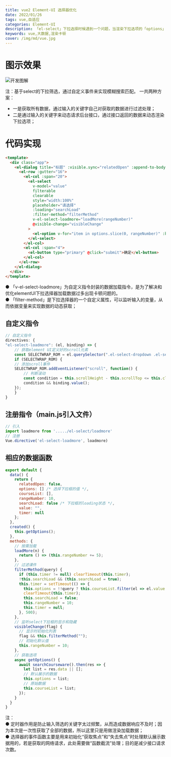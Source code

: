 ```yaml
---
title: vue2 Element-UI 选择器优化
date: 2022/01/26
tags: vue,自适应
categories: Element-UI
description: 「el-select」下拉选择时候遇到一个问题，当渲染下拉选项的「options」的数据量过多时「本项目中的数据条目已过万」，就会出现下拉选择器卡顿的情况，尤其是在模糊匹配过滤的情况下，显得十分的卡顿。
keywords: vue,大数据,渲染卡顿
cover: /img/md/vue.jpg
---
```


# 图示效果
![开发图解](/img/md/pictures/1557069758593-575ee124-6e4d-4198-8601-1e61b095313a.png)

注：基于select的下拉筛选，通过自定义事件来实现模糊搜索匹配。
一共两种方案：
- 一是获取所有数据，通过输入的关键字自己对获取的数据进行过滤处理；
- 二是通过输入的关键字来动态请求后台接口，通过接口返回的数据来动态渲染下拉选项；

# 代码实现
```html
<template>
  <div class="app">
    <el-dialog title="标题" :visible.sync="relatedOpen" :append-to-body="true" width="500px">
      <el-row :gutter="16">
        <el-col :span="20">
          <el-select
            v-model="value"
            filterable
            clearable
            style="width:100%"
            placeholder="请选择"
            :loading="searchLoad"
            :filter-method="filterMethod"
            v-el-select-loadmore="loadMore(rangeNumber)"
            @visible-change="visibleChange"
          >
            <el-option v-for="item in options.slice(0, rangeNumber)" :key="item.key" :label="item.value" :value="item.key"></el-option>
          </el-select>
        </el-col>
        <el-col :span="4">
          <el-button type="primary" @click="submit">确定</el-button>
        </el-col>
      </el-row>
    </el-dialog>
  </div>
</template>
```

● 「v-el-select-loadmore」为自定义指令封装的数据加载指令，是为了解决和优化elementUI下拉选择器加载数据过多出现卡顿问题的。  
● 「filter-method」是下拉选择器的一个自定义属性，可以监听输入的变量，从而依据变量来实现数据的动态获取；

## 自定义指令
```javascript
// 自定义指令
directives: {
"el-select-loadmore": (el, binding) => {
    // 获取element UI定义好的scroll元素
    const SELECTWRAP_ROM = el.querySelector(".el-select-dropdown .el-select-dropdown__wrap");
    if (SELECTWRAP_ROM) {
    // 添加scroll事件
    SELECTWRAP_ROM.addEventListener("scroll", function() {
        // 判断滚动
        const condition = this.scrollHeight - this.scrollTop <= this.clientHeight;
        condition && binding.value();
    });
    }
}
```

## 注册指令（main.js引入文件）
```javascript
// 引入
import loadmore from '...../el-select/loadmore'
// 注册
Vue.directive('el-select-loadmore', loadmore)
```

## 相应的数据函数
```javascript
export default {
  data() {
    return {
      relatedOpen: false,
      options: [] /* 选择下拉框的值 */,
      courseList: [],
      rangeNumber: 10,
      searchLoad: false /* 下拉框的loading状态 */,
      value: "",
      timer: null
    };
  },
  created() {
    this.getOptions();
  },
  methods: {
    // 按需加载
    loadMore(n) {
      return () => (this.rangeNumber += 5);
    },
    // 过滤课件
    filterMethod(query) {
      if (this.timer != null) clearTimeout(this.timer);
      !this.searchLoad && (this.searchLoad = true);
      this.timer = setTimeout(() => {
        this.options = !!query ? this.courseList.filter(el => el.value.toLowerCase().includes(query.toLowerCase())) : this.courseList;
        clearTimeout(this.timer);
        this.searchLoad = false;
        this.rangeNumber = 10;
        this.timer = null;
      }, 500);
    },
    // 监听select下拉框的显示和隐藏
    visibleChange(flag) {
      // 显示时初始化列表
      flag && this.filterMethod("");
      // 初始化默认值
      this.rangeNumber = 10;
    },
    // 获取选项
    async getOptions() {
      await searchCourseware().then(res => {
        let list = res.data || [];
        // 默认展示的数据
        this.options = list;
        // 原始数据
        this.courseList = list;
      });
    }
  }
}
```

注：  
● 定时器作用是防止输入筛选的关键字太过频繁，从而造成数据响应不及时；因为本次是一次性获取了全部的数据，所以这里只是用做渲染加载数据；  
● 选择器的事件函数主要是用来初始化“获取焦点”和“失去焦点”时处理默认展示数据用的，若是获取的网络请求，此处需要做“函数截流”处理；目的是减少接口请求次数。